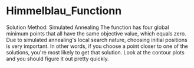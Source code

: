 # Himmelblau_Functionn
Solution Method: Simulated Annealing
The function has four global minimum points that all have the same objective value, which equals zero. Due to simulated annealing's local search nature, choosing initial positions is very important. In other words, if you choose a point closer to one of the solutions, you're most likely to get that solution. Look at the contour plots and you should figure it out pretty quickly.
 
